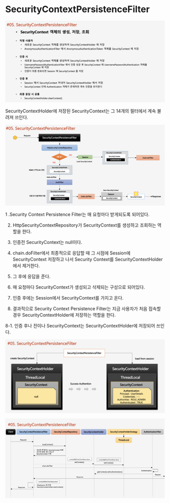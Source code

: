 # SecurityContextPersistenceFilter

![](../../../../../.gitbook/assets/2020-10-25-12.30.13%20%281%29%20%281%29.png)

SecurityContextHolder에 저장된 SecurityContext는 그 14개의 필터에서 계속 불려져 쓰인다.

![](../../../../../.gitbook/assets/2020-10-25-12.31.00.png)

 1 .Security Context Persistence Filter는 매 요청마다 받게되도록 되어있다.

2. HttpSecurityContextRepository가 SecurityContext를 생성하고 조회하는 역할을 한다.

3. 인증전 SecurityContext는 null이다.

4. chain.doFilter에서 최종적으로 응답할 때 그 시점에 Session에 SecurityContext 저장하고 나서 Security Context를 SecurityContextHolder에서 제거한다.

5. 그 후에 응답을 준다.

6. 매 요청마다 SecurityContext가 생성되고 삭제되는 구성으로 되어있다.

7. 인증 후에는 Session에서 SecurityContext를 가지고 온다.

8.  결과적으로 Security Context Persistence Filter는 지금 사용자가 처음 접속할 경우 SecurityContextHolder에 저장하는 역할을 한다. 

8-1. 인증 후나 전이나 SecurityContext는 SecurityContextHolder에 저장되어 쓰인다.

![](../../../../../.gitbook/assets/2020-10-25-12.31.06.png)

![](../../../../../.gitbook/assets/2020-10-25-12.31.18.png)


